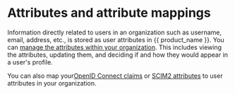 # Attributes and attribute mappings

Information directly related to users in an organization such as username, email, address, etc., is stored as user attributes in {{ product_name }}. You can [manage the attributes within your organization]({{base_path}}/guides/organization-settings/attributes/manage-attributes/). This includes viewing the attributes, updating them, and deciding if and how they would appear in a user's profile.

You can also map your[OpenID Connect claims]({{base_path}}/guides/organization-settings/attributes/manage-oidc-attribute-mappings/) or [SCIM2 attributes]({{base_path}}/guides/organization-settings/attributes/manage-scim2-attribute-mappings/) to user attributes in your organization.
